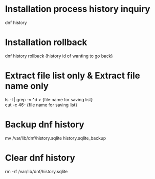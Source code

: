 # Installation process history inquiry  
dnf history

# Installation rollback  
dnf history rollback {history id of wanting to go back}

# Extract file list only & Extract file name only
ls -l | grep -v ^d  > {file name for saving list}  
cut -c 46- {file name for saving list}

# Backup dnf history
mv /var/lib/dnf/history.sqlite history.sqlite_backup

# Clear dnf history
rm -rf /var/lib/dnf/history.sqlite
